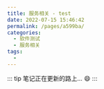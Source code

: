 ```yaml
---
title: 服务相关 - test
date: 2022-07-15 15:46:42
permalink: /pages/a599ba/
categories:
  - 软件测试
  - 服务相关
tags:
  - 
---
```


::: tip
笔记正在更新的路上... :smile:
:::